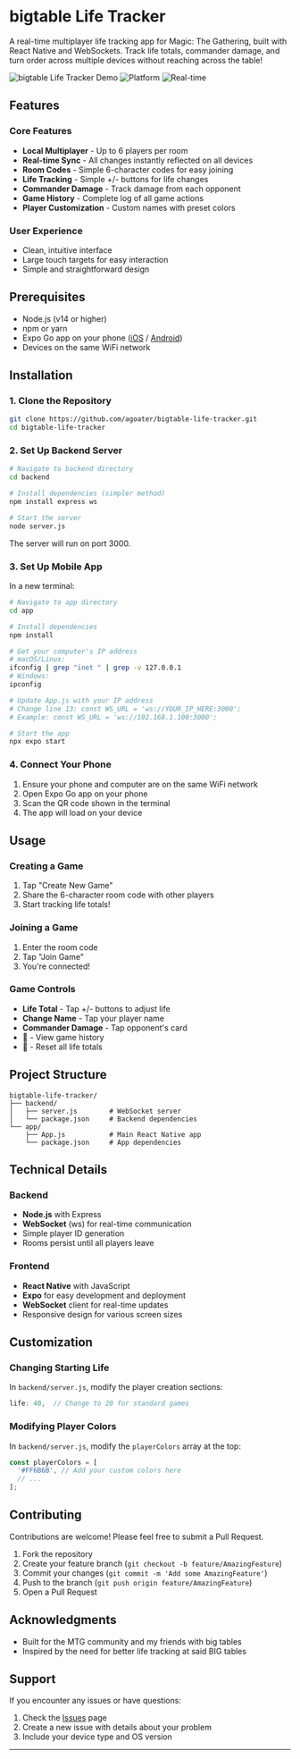 # bigtable Life Tracker

A real-time multiplayer life tracking app for Magic: The Gathering, built with React Native and WebSockets. Track life totals, commander damage, and turn order across multiple devices without reaching across the table!

![bigtable Life Tracker Demo](https://img.shields.io/badge/Players-Up%20to%206-green)
![Platform](https://img.shields.io/badge/Platform-iOS%20%7C%20Android-blue)
![Real-time](https://img.shields.io/badge/Sync-Real--time-orange)

## Features

### Core Features
- **Local Multiplayer** - Up to 6 players per room
- **Real-time Sync** - All changes instantly reflected on all devices
- **Room Codes** - Simple 6-character codes for easy joining
- **Life Tracking** - Simple +/- buttons for life changes
- **Commander Damage** - Track damage from each opponent
- **Game History** - Complete log of all game actions
- **Player Customization** - Custom names with preset colors

### User Experience
- Clean, intuitive interface
- Large touch targets for easy interaction
- Simple and straightforward design

## Prerequisites

- Node.js (v14 or higher)
- npm or yarn
- Expo Go app on your phone ([iOS](https://apps.apple.com/app/expo-go/id982107779) / [Android](https://play.google.com/store/apps/details?id=host.exp.exponent))
- Devices on the same WiFi network

## Installation

### 1. Clone the Repository
```bash
git clone https://github.com/agoater/bigtable-life-tracker.git
cd bigtable-life-tracker
```

### 2. Set Up Backend Server

```bash
# Navigate to backend directory
cd backend

# Install dependencies (simpler method)
npm install express ws

# Start the server
node server.js
```

The server will run on port 3000.

### 3. Set Up Mobile App

In a new terminal:

```bash
# Navigate to app directory
cd app

# Install dependencies
npm install

# Get your computer's IP address
# macOS/Linux:
ifconfig | grep "inet " | grep -v 127.0.0.1
# Windows:
ipconfig

# Update App.js with your IP address
# Change line 13: const WS_URL = 'ws://YOUR_IP_HERE:3000';
# Example: const WS_URL = 'ws://192.168.1.100:3000';

# Start the app
npx expo start
```

### 4. Connect Your Phone

1. Ensure your phone and computer are on the same WiFi network
2. Open Expo Go app on your phone
3. Scan the QR code shown in the terminal
4. The app will load on your device

## Usage

### Creating a Game
1. Tap "Create New Game"
2. Share the 6-character room code with other players
3. Start tracking life totals!

### Joining a Game
1. Enter the room code
2. Tap "Join Game"
3. You're connected!

### Game Controls
- **Life Total** - Tap +/- buttons to adjust life
- **Change Name** - Tap your player name
- **Commander Damage** - Tap opponent's card
- **📜** - View game history
- **🔄** - Reset all life totals

## Project Structure
```
bigtable-life-tracker/
├── backend/
│   ├── server.js        # WebSocket server
│   └── package.json     # Backend dependencies
└── app/
    ├── App.js           # Main React Native app
    └── package.json     # App dependencies
```

## Technical Details

### Backend
- **Node.js** with Express
- **WebSocket** (ws) for real-time communication
- Simple player ID generation
- Rooms persist until all players leave

### Frontend
- **React Native** with JavaScript
- **Expo** for easy development and deployment
- **WebSocket** client for real-time updates
- Responsive design for various screen sizes

## Customization

### Changing Starting Life
In `backend/server.js`, modify the player creation sections:
```javascript
life: 40,  // Change to 20 for standard games
```

### Modifying Player Colors
In `backend/server.js`, modify the `playerColors` array at the top:
```javascript
const playerColors = [
  '#FF6B6B', // Add your custom colors here
  // ...
];
```

## Contributing

Contributions are welcome! Please feel free to submit a Pull Request.

1. Fork the repository
2. Create your feature branch (`git checkout -b feature/AmazingFeature`)
3. Commit your changes (`git commit -m 'Add some AmazingFeature'`)
4. Push to the branch (`git push origin feature/AmazingFeature`)
5. Open a Pull Request

## Acknowledgments

- Built for the MTG community and my friends with big tables
- Inspired by the need for better life tracking at said BIG tables

## Support

If you encounter any issues or have questions:
1. Check the [Issues](https://github.com/agoater/bigtable-life-tracker/issues) page
2. Create a new issue with details about your problem
3. Include your device type and OS version

---
